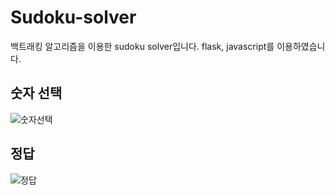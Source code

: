 # Sudoku-solver
백트래킹 알고리즘을 이용한 sudoku solver입니다.
flask, javascript를 이용하였습니다.

## 숫자 선택
![숫자선택](https://user-images.githubusercontent.com/67311672/134538590-fddd9958-2e1b-43e9-8e4a-f8468a24832b.jpg)

## 정답
![정답](https://user-images.githubusercontent.com/67311672/134538624-2d55707e-4532-4c3f-bdeb-e43e570a91b5.jpg)
